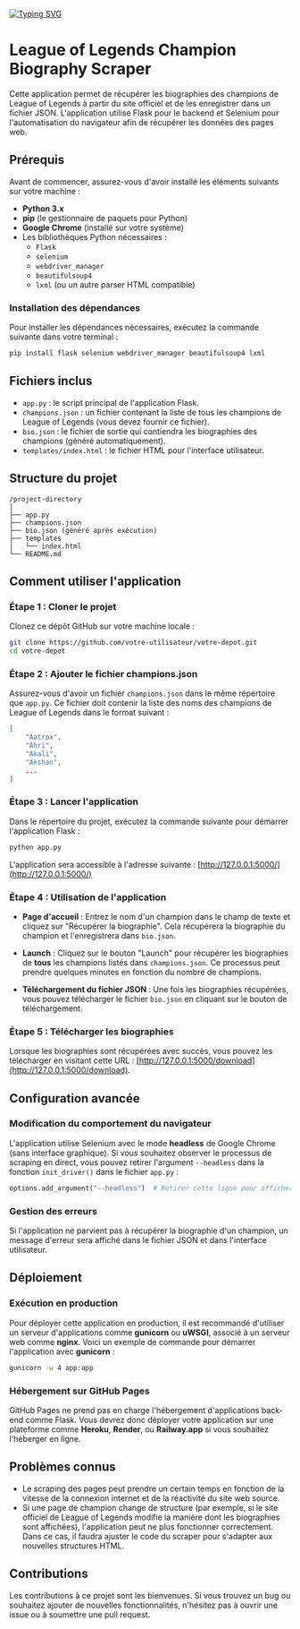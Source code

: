 [![Typing SVG](https://readme-typing-svg.demolab.com?font=Fira+Code&size=50&pause=1000&center=true&vCenter=true&width=800&height=89&lines=6scrapper+by+AMINE)](https://git.io/typing-svg)

# League of Legends Champion Biography Scraper

Cette application permet de récupérer les biographies des champions de League of Legends à partir du site officiel et de les enregistrer dans un fichier JSON. L'application utilise Flask pour le backend et Selenium pour l'automatisation du navigateur afin de récupérer les données des pages web.

## Prérequis

Avant de commencer, assurez-vous d'avoir installé les éléments suivants sur votre machine :

- **Python 3.x**
- **pip** (le gestionnaire de paquets pour Python)
- **Google Chrome** (installé sur votre système)
- Les bibliothèques Python nécessaires :
  - `Flask`
  - `selenium`
  - `webdriver_manager`
  - `beautifulsoup4`
  - `lxml` (ou un autre parser HTML compatible)

### Installation des dépendances

Pour installer les dépendances nécessaires, exécutez la commande suivante dans votre terminal :

```bash
pip install flask selenium webdriver_manager beautifulsoup4 lxml
```

## Fichiers inclus

- `app.py` : le script principal de l'application Flask.
- `champions.json` : un fichier contenant la liste de tous les champions de League of Legends (vous devez fournir ce fichier).
- `bio.json` : le fichier de sortie qui contiendra les biographies des champions (généré automatiquement).
- `templates/index.html` : le fichier HTML pour l'interface utilisateur.

## Structure du projet

```
/project-directory
│
├── app.py
├── champions.json
├── bio.json (généré après exécution)
├── templates
│   └── index.html
└── README.md
```

## Comment utiliser l'application

### Étape 1 : Cloner le projet

Clonez ce dépôt GitHub sur votre machine locale :

```bash
git clone https://github.com/votre-utilisateur/votre-depot.git
cd votre-depot
```

### Étape 2 : Ajouter le fichier champions.json

Assurez-vous d'avoir un fichier `champions.json` dans le même répertoire que `app.py`. Ce fichier doit contenir la liste des noms des champions de League of Legends dans le format suivant :

```json
[
    "Aatrox",
    "Ahri",
    "Akali",
    "Akshan",
    ...
]
```

### Étape 3 : Lancer l'application

Dans le répertoire du projet, exécutez la commande suivante pour démarrer l'application Flask :

```bash
python app.py
```

L'application sera accessible à l'adresse suivante : [http://127.0.0.1:5000/](http://127.0.0.1:5000/)

### Étape 4 : Utilisation de l'application

- **Page d'accueil** : Entrez le nom d'un champion dans le champ de texte et cliquez sur "Récupérer la biographie". Cela récupérera la biographie du champion et l'enregistrera dans `bio.json`.

- **Launch** : Cliquez sur le bouton "Launch" pour récupérer les biographies de **tous** les champions listés dans `champions.json`. Ce processus peut prendre quelques minutes en fonction du nombre de champions.

- **Téléchargement du fichier JSON** : Une fois les biographies récupérées, vous pouvez télécharger le fichier `bio.json` en cliquant sur le bouton de téléchargement.

### Étape 5 : Télécharger les biographies

Lorsque les biographies sont récupérées avec succès, vous pouvez les télécharger en visitant cette URL : [http://127.0.0.1:5000/download](http://127.0.0.1:5000/download).

## Configuration avancée

### Modification du comportement du navigateur

L'application utilise Selenium avec le mode **headless** de Google Chrome (sans interface graphique). Si vous souhaitez observer le processus de scraping en direct, vous pouvez retirer l'argument `--headless` dans la fonction `init_driver()` dans le fichier `app.py` :

```python
options.add_argument("--headless")  # Retirer cette ligne pour afficher la fenêtre du navigateur
```

### Gestion des erreurs

Si l'application ne parvient pas à récupérer la biographie d'un champion, un message d'erreur sera affiché dans le fichier JSON et dans l'interface utilisateur.

## Déploiement

### Exécution en production

Pour déployer cette application en production, il est recommandé d'utiliser un serveur d'applications comme **gunicorn** ou **uWSGI**, associé à un serveur web comme **nginx**. Voici un exemple de commande pour démarrer l'application avec **gunicorn** :

```bash
gunicorn -w 4 app:app
```

### Hébergement sur GitHub Pages

GitHub Pages ne prend pas en charge l'hébergement d'applications back-end comme Flask. Vous devrez donc déployer votre application sur une plateforme comme **Heroku**, **Render**, ou **Railway.app** si vous souhaitez l'héberger en ligne.

## Problèmes connus

- Le scraping des pages peut prendre un certain temps en fonction de la vitesse de la connexion internet et de la réactivité du site web source.
- Si une page de champion change de structure (par exemple, si le site officiel de League of Legends modifie la manière dont les biographies sont affichées), l'application peut ne plus fonctionner correctement. Dans ce cas, il faudra ajuster le code du scraper pour s'adapter aux nouvelles structures HTML.

## Contributions

Les contributions à ce projet sont les bienvenues. Si vous trouvez un bug ou souhaitez ajouter de nouvelles fonctionnalités, n'hésitez pas à ouvrir une issue ou à soumettre une pull request.

